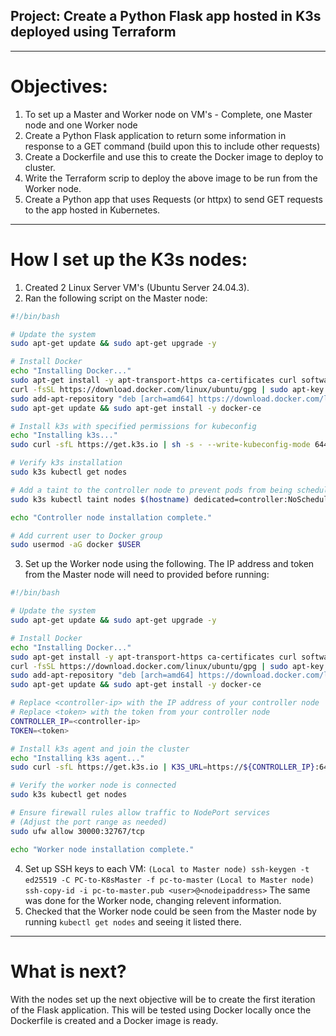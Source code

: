 ## Project: Create a Python Flask app hosted in K3s deployed using Terraform

---

# Objectives:
1. To set up a Master and Worker node on VM's - Complete, one Master node and one Worker node
2. Create a Python Flask application to return some information in response to a GET command (build upon this to include other requests)
3. Create a Dockerfile and use this to create the Docker image to deploy to cluster.
4. Write the Terraform scrip to deploy the above image to be run from the Worker node.
5. Create a Python app that uses Requests (or httpx) to send GET requests to the app hosted in Kubernetes.

---

# How I set up the K3s nodes:
1. Created 2 Linux Server VM's (Ubuntu Server 24.04.3).
2. Ran the following script on the Master node:
```bash
#!/bin/bash

# Update the system
sudo apt-get update && sudo apt-get upgrade -y

# Install Docker
echo "Installing Docker..."
sudo apt-get install -y apt-transport-https ca-certificates curl software-properties-common
curl -fsSL https://download.docker.com/linux/ubuntu/gpg | sudo apt-key add -
sudo add-apt-repository "deb [arch=amd64] https://download.docker.com/linux/ubuntu $(lsb_release -cs) stable"
sudo apt-get update && sudo apt-get install -y docker-ce

# Install k3s with specified permissions for kubeconfig
echo "Installing k3s..."
sudo curl -sfL https://get.k3s.io | sh -s - --write-kubeconfig-mode 644

# Verify k3s installation
sudo k3s kubectl get nodes

# Add a taint to the controller node to prevent pods from being scheduled on it
sudo k3s kubectl taint nodes $(hostname) dedicated=controller:NoSchedule

echo "Controller node installation complete."

# Add current user to Docker group
sudo usermod -aG docker $USER
```
3. Set up the Worker node using the following. The IP address and token from the Master node will need to provided before running:
```bash
#!/bin/bash

# Update the system
sudo apt-get update && sudo apt-get upgrade -y

# Install Docker
echo "Installing Docker..."
sudo apt-get install -y apt-transport-https ca-certificates curl software-properties-common
curl -fsSL https://download.docker.com/linux/ubuntu/gpg | sudo apt-key add -
sudo add-apt-repository "deb [arch=amd64] https://download.docker.com/linux/ubuntu $(lsb_release -cs) stable"
sudo apt-get update && sudo apt-get install -y docker-ce

# Replace <controller-ip> with the IP address of your controller node
# Replace <token> with the token from your controller node
CONTROLLER_IP=<controller-ip>
TOKEN=<token>

# Install k3s agent and join the cluster
echo "Installing k3s agent..."
sudo curl -sfL https://get.k3s.io | K3S_URL=https://${CONTROLLER_IP}:6443 K3S_TOKEN=${TOKEN} sh -

# Verify the worker node is connected
sudo k3s kubectl get nodes

# Ensure firewall rules allow traffic to NodePort services
# (Adjust the port range as needed)
sudo ufw allow 30000:32767/tcp

echo "Worker node installation complete."
```
4. Set up SSH keys to each VM:
`(Local to Master node) ssh-keygen -t ed25519 -C PC-to-K8sMaster -f pc-to-master`
`(Local to Master node) ssh-copy-id -i pc-to-master.pub <user>@<nodeipaddress>`
The same was done for the Worker node, changing relevent information.
5. Checked that the Worker node could be seen from the Master node by running `kubectl get nodes` and seeing it listed there.

---

# What is next?

With the nodes set up the next objective will be to create the first iteration of the Flask application. This will be tested using Docker locally once the Dockerfile is created and a Docker image is ready.